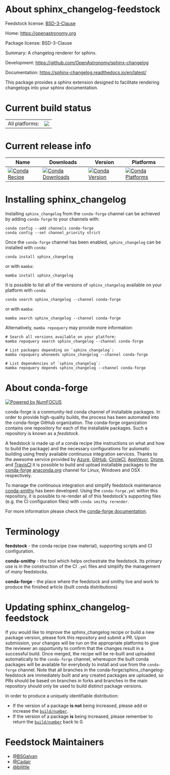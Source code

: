 About sphinx_changelog-feedstock
================================

Feedstock license: [BSD-3-Clause](https://github.com/conda-forge/sphinx_changelog-feedstock/blob/main/LICENSE.txt)

Home: https://openastronomy.org

Package license: BSD-3-Clause

Summary: A changelog renderer for sphinx.

Development: https://github.com/OpenAstronomy/sphinx-changelog

Documentation: https://sphinx-changelog.readthedocs.io/en/latest/

This package provides a sphinx extension designed to facilitate rendering
changelogs into your sphinx documentation.


Current build status
====================


<table><tr><td>All platforms:</td>
    <td>
      <a href="https://dev.azure.com/conda-forge/feedstock-builds/_build/latest?definitionId=17578&branchName=main">
        <img src="https://dev.azure.com/conda-forge/feedstock-builds/_apis/build/status/sphinx_changelog-feedstock?branchName=main">
      </a>
    </td>
  </tr>
</table>

Current release info
====================

| Name | Downloads | Version | Platforms |
| --- | --- | --- | --- |
| [![Conda Recipe](https://img.shields.io/badge/recipe-sphinx_changelog-green.svg)](https://anaconda.org/conda-forge/sphinx_changelog) | [![Conda Downloads](https://img.shields.io/conda/dn/conda-forge/sphinx_changelog.svg)](https://anaconda.org/conda-forge/sphinx_changelog) | [![Conda Version](https://img.shields.io/conda/vn/conda-forge/sphinx_changelog.svg)](https://anaconda.org/conda-forge/sphinx_changelog) | [![Conda Platforms](https://img.shields.io/conda/pn/conda-forge/sphinx_changelog.svg)](https://anaconda.org/conda-forge/sphinx_changelog) |

Installing sphinx_changelog
===========================

Installing `sphinx_changelog` from the `conda-forge` channel can be achieved by adding `conda-forge` to your channels with:

```
conda config --add channels conda-forge
conda config --set channel_priority strict
```

Once the `conda-forge` channel has been enabled, `sphinx_changelog` can be installed with `conda`:

```
conda install sphinx_changelog
```

or with `mamba`:

```
mamba install sphinx_changelog
```

It is possible to list all of the versions of `sphinx_changelog` available on your platform with `conda`:

```
conda search sphinx_changelog --channel conda-forge
```

or with `mamba`:

```
mamba search sphinx_changelog --channel conda-forge
```

Alternatively, `mamba repoquery` may provide more information:

```
# Search all versions available on your platform:
mamba repoquery search sphinx_changelog --channel conda-forge

# List packages depending on `sphinx_changelog`:
mamba repoquery whoneeds sphinx_changelog --channel conda-forge

# List dependencies of `sphinx_changelog`:
mamba repoquery depends sphinx_changelog --channel conda-forge
```


About conda-forge
=================

[![Powered by
NumFOCUS](https://img.shields.io/badge/powered%20by-NumFOCUS-orange.svg?style=flat&colorA=E1523D&colorB=007D8A)](https://numfocus.org)

conda-forge is a community-led conda channel of installable packages.
In order to provide high-quality builds, the process has been automated into the
conda-forge GitHub organization. The conda-forge organization contains one repository
for each of the installable packages. Such a repository is known as a *feedstock*.

A feedstock is made up of a conda recipe (the instructions on what and how to build
the package) and the necessary configurations for automatic building using freely
available continuous integration services. Thanks to the awesome service provided by
[Azure](https://azure.microsoft.com/en-us/services/devops/), [GitHub](https://github.com/),
[CircleCI](https://circleci.com/), [AppVeyor](https://www.appveyor.com/),
[Drone](https://cloud.drone.io/welcome), and [TravisCI](https://travis-ci.com/)
it is possible to build and upload installable packages to the
[conda-forge](https://anaconda.org/conda-forge) [anaconda.org](https://anaconda.org/)
channel for Linux, Windows and OSX respectively.

To manage the continuous integration and simplify feedstock maintenance
[conda-smithy](https://github.com/conda-forge/conda-smithy) has been developed.
Using the ``conda-forge.yml`` within this repository, it is possible to re-render all of
this feedstock's supporting files (e.g. the CI configuration files) with ``conda smithy rerender``.

For more information please check the [conda-forge documentation](https://conda-forge.org/docs/).

Terminology
===========

**feedstock** - the conda recipe (raw material), supporting scripts and CI configuration.

**conda-smithy** - the tool which helps orchestrate the feedstock.
                   Its primary use is in the construction of the CI ``.yml`` files
                   and simplify the management of *many* feedstocks.

**conda-forge** - the place where the feedstock and smithy live and work to
                  produce the finished article (built conda distributions)


Updating sphinx_changelog-feedstock
===================================

If you would like to improve the sphinx_changelog recipe or build a new
package version, please fork this repository and submit a PR. Upon submission,
your changes will be run on the appropriate platforms to give the reviewer an
opportunity to confirm that the changes result in a successful build. Once
merged, the recipe will be re-built and uploaded automatically to the
`conda-forge` channel, whereupon the built conda packages will be available for
everybody to install and use from the `conda-forge` channel.
Note that all branches in the conda-forge/sphinx_changelog-feedstock are
immediately built and any created packages are uploaded, so PRs should be based
on branches in forks and branches in the main repository should only be used to
build distinct package versions.

In order to produce a uniquely identifiable distribution:
 * If the version of a package **is not** being increased, please add or increase
   the [``build/number``](https://docs.conda.io/projects/conda-build/en/latest/resources/define-metadata.html#build-number-and-string).
 * If the version of a package **is** being increased, please remember to return
   the [``build/number``](https://docs.conda.io/projects/conda-build/en/latest/resources/define-metadata.html#build-number-and-string)
   back to 0.

Feedstock Maintainers
=====================

* [@BSGalvan](https://github.com/BSGalvan/)
* [@Cadair](https://github.com/Cadair/)
* [@bjlittle](https://github.com/bjlittle/)

